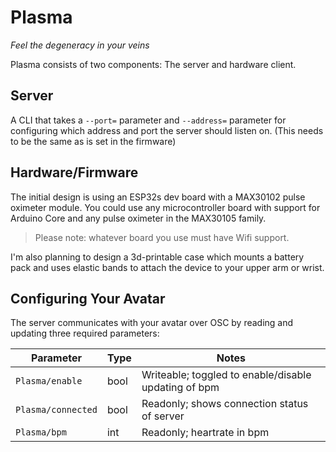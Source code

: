 # Plasma
*Feel the degeneracy in your veins*

Plasma consists of two components: The server and hardware client.

## Server
A CLI that takes a `--port=` parameter and `--address=` parameter for configuring which address and port the server should listen on. (This needs to be the same as is set in the firmware) 

## Hardware/Firmware
The initial design is using an ESP32s dev board with a MAX30102 pulse oximeter module. You could use any microcontroller board with support for Arduino Core and any pulse oximeter in the MAX30105 family. 
> Please note: whatever board you use must have Wifi support.

I'm also planning to design a 3d-printable case which mounts a battery pack and uses elastic bands to attach the device to your upper arm or wrist.

## Configuring Your Avatar
The server communicates with your avatar over OSC by reading and updating three required parameters:

| Parameter | Type | Notes |
| ----- | --- | --- |
| `Plasma/enable` | bool | Writeable; toggled to enable/disable updating of bpm |
| `Plasma/connected` | bool | Readonly; shows connection status of server |
| `Plasma/bpm` | int | Readonly; heartrate in bpm |
